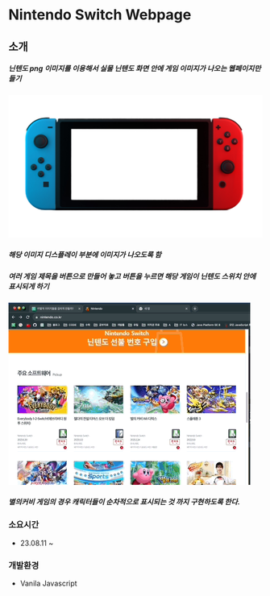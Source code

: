 # Nintendo Switch Webpage

## 소개
##### 닌텐도 png 이미지를 이용해서 실물 닌텐도 화면 안에 게임 이미지가 나오는 웹페이지만들기
![img](img/nintendo%20switch.png)
##### 해당 이미지 디스플레이 부분에 이미지가 나오도록 함 
##### 여러 게임 제목을 버튼으로 만들어 놓고 버튼을 누르면 해당 게임이 닌텐도 스위치 안에 표시되게 하기
![img](img/kirby/Aug-12-2023%2017-01-48.gif)
##### 별의커비 게임의 경우 캐릭터들이 순차적으로 표시되는 것 까지 구현하도록 한다.
### 소요시간
+ 23.08.11 ~ 

### 개발환경
+ Vanila Javascript

